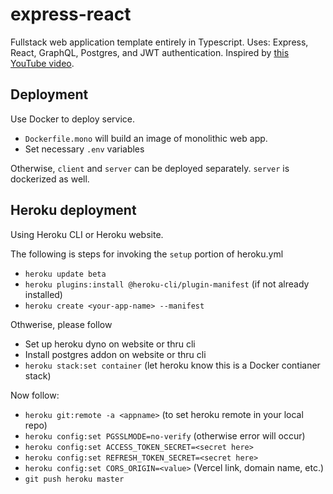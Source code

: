# express-react
Fullstack web application template entirely in Typescript. Uses: Express, React,
GraphQL, Postgres, and JWT authentication. Inspired by [this YouTube video](https://www.youtube.com/watch?v=I6ypD7qv3Z8).
## Deployment
Use Docker to deploy service.
- `Dockerfile.mono` will build an image of monolithic web app.
- Set necessary `.env` variables

Otherwise, `client` and `server` can be deployed separately. `server`
is dockerized as well.
## Heroku deployment
Using Heroku CLI or Heroku website.

The following is steps for invoking the `setup` portion of heroku.yml
- `heroku update beta`
- `heroku plugins:install @heroku-cli/plugin-manifest` (if not already installed)
- `heroku create <your-app-name> --manifest`

Othwerise, please follow
- Set up heroku dyno on website or thru cli
- Install postgres addon on website or thru cli
- `heroku stack:set container` (let heroku know this is a Docker contianer stack)

Now follow:
- `heroku git:remote -a <appname>` (to set heroku remote in your local repo)
- `heroku config:set PGSSLMODE=no-verify` (otherwise error will occur)
- `heroku config:set ACCESS_TOKEN_SECRET=<secret here>`
- `heroku config:set REFRESH_TOKEN_SECRET=<secret here>`
- `heroku config:set CORS_ORIGIN=<value>` (Vercel link, domain name, etc.)
- `git push heroku master`
